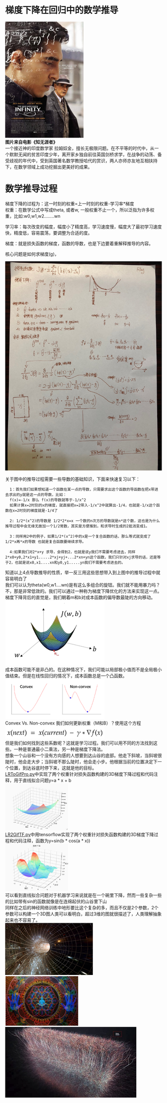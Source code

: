 # 梯度下降在回归中的数学推导
<img border="0" src="images/infinity.jpg" width="50%" height="50%"/></br>
**图片来自电影《知无涯者》** </br>
一个接近神的印度数学家 拉姆奴金，擅长无极限问题。在不平等的时代中，从一个默默无闻的贫苦印度少年，离开家乡独自前往英国剑桥求学，在战争的动荡、备受歧视的年代中，受到英国著名数学教授哈代的赏识，两人亦师亦友地互相扶持下，在数学领域上成功挖掘出更美好的成果。</br>


# 数学推导过程


梯度下降的过程为：这一时刻的权重=上一时刻的权重-学习率*梯度</br>
权重：在数学公式中写成theta, 或者w, 一般权重不止一个，所以泛指为许多权重，比如:w0,w1,w2........wn</br>

学习率：每次改变的幅度，幅度小了精度高，学习速度慢，幅度大了最初学习速度快，精度低，容易震荡，要调整为合适的度。</br>

梯度：就是损失函数的梯度，函数的导数，也是下边要着重解释推导的内容。</br>

核心问题是如何求梯度(g)，

![mathmaticLR](images/lr/lrEquatiionRay.png)</br>

关于图中的推导过程需要一些导数的基础知识，下面来快速复习以下：</br>

      1：首先我们如果想知道一个函数在某一点的导数，只需要求出这个函数的导函数在把x带进去求出的y就是这一点的导数，比如：
      f(x)=-1/x 那么 f(x)的导数就等于-1/x^2
      如果计算x=2时刻的x的梯度，就直接把x=2带入-1/x^2中就算出-1/4，也就是-1/x这个函数在x=2时刻的梯度就是-1/4了

      2: 1/2*(x^2)的导数是 1/2*2*x=x 一个数的n次方的导数就是n*这个数，这也是为什么推导过程中会无缘无故加一个1/2常数，其实是方便推到，和求导时生成的2抵消变成1。

      3：同样用2中的例子，如果1/2*(x^2)中的x是一个复合函数的话，那么等式就变成了1/2*x再*x的导数 也就是复合函数要继续求导。

      4:如果我们对2*x+y 求导，会得到2，也就是说y我们不需要考虑进去，同样2*x0+y0,2*x1+y1.....2*xj+yj+...2*xn+yn这个函数，我们只针对xj求导的话，还是等于2，也就是说x0,x1....xn和y0,y1.....yn我们不需要考虑进去的。

知道以上4点导数推导的性质，举一反三用这些思想带入到上图中的推导过程中就容易明白了</br>
我们可以认为theta(w0,w1....wn)是有这么多组合的旋钮。我们就不能用暴力吗？不，那是非常低效的。我们可以通过一种称为梯度下降优化的方法来实现这一点。</br>
梯度下降背后的直觉是，我们朝着m和b对成本函数的偏导数最陡的方向移动。</br>
![linerRegressionExamples](images/lr/lrShow3.png)</br>
成本函数可能不是非凸的。在这种情况下，我们可能以局部极小值而不是全局极小值结束。但是在线性回归的情况下，成本函数总是一个凸函数。</br>
![linerRegressionExamples](images/lr/lrShow4.png)</br>
Convex Vs. Non-convex
我们如何更新权重（M和B）？使用这个方程</br>
![linerRegressionExamples](images/lr/lrEquation17.png)</br>
但是我们如何找到这些系数呢？这就是学习过程。我们可以用不同的方法找到这些。一种是普通最小二乘法，另一种是梯度下降法。</br>
想象一个山谷和一个没有方向感的人想要到达山谷的底部。他走下斜坡，当斜坡很陡时，他会走大步；当斜坡不那么陡时，他会走小步。他根据当前的位置决定下一个位置，到达谷底时停下来，这就是他的目标。</br>
<a href="LRToGifPro.py">LRToGifPro.py</a>中实现了两个权重针对损失函数构建的3D梯度下降过程和代码注释，用于直线拟合问题y=a * x + b</br>
<img border="0" src="images/lr/lr3D.gif" width="40%" height="40%" /></br>
<a href="LR2GifTF.py">LR2GifTF.py</a>中用tensorflow实现了两个权重针对损失函数构建的3D梯度下降过程和代码注释，函数为y=sin(b * cos(a * x))</br>
<img border="0" src="images/lr/lr3DSin.gif" width="40%" height="40%" /></br>
可以看到直线拟合问题对于机器学习来说就是在一个碗里下降，然而一些复杂一些的比如带有sin的函数就像是在连绵起伏的山谷里下山</br>
同样在之后的神经网络训练中地形要比这个复杂的多，而且不仅是2个参数，2个参数可以构建一个3D图人类可以看明白，超过3维的图就很描述了，人类理解抽象起来也不容易了。</br>
<img border="0" src="images/lr/lrmd1.png" />
<img border="0" src="images/lr/lrmd2.png" />
<img border="0" src="images/lr/lrmd3.png" />

<!-- 视频推导：</br>
https://edu.51cto.com/center/course/lesson/index?id=280686 -->

<!-- 线性回归梯度下降推导
推导线性回归损失函数导函数_以及代码实现批量梯度下降 -->

